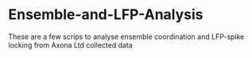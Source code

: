 # Ensemble-and-LFP-Analysis
These are a few scrips to analyse ensemble coordination and LFP-spike locking from Axona Ltd collected data
